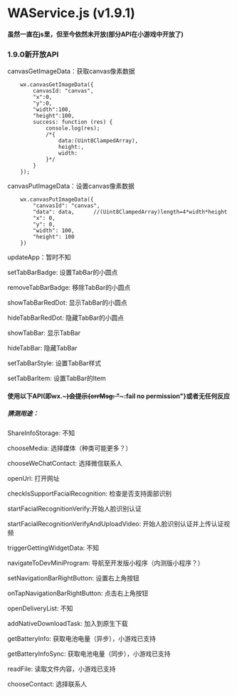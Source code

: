# WAService.js (v1.9.1)

#### 虽然一直在js里，但至今依然未开放(部分API在小游戏中开放了)

### 1.9.0新开放API

canvasGetImageData：获取canvas像素数据

        wx.canvasGetImageData({
            canvasId: "canvas", 
            "x":0, 
            "y":0, 
            "width":100, 
            "height":100,
            success: function (res) {
                console.log(res);
                /*{
                    data:(Uint8ClampedArray),
                    height:,
                    width:
                }*/
            }
        });

canvasPutImageData：设置canvas像素数据

        wx.canvasPutImageData({
            "canvasId": "canvas",
            "data": data,      //(Uint8ClampedArray)length=4*width*height
            "x": 0,
            "y": 0,
            "width": 100,
            "height": 100
        })

updateApp：暂时不知

setTabBarBadge: 设置TabBar的小圆点

removeTabBarBadge: 移除TabBar的小圆点

showTabBarRedDot: 显示TabBar的小圆点

hideTabBarRedDot: 隐藏TabBar的小圆点

showTabBar: 显示TabBar

hideTabBar: 隐藏TabBar

setTabBarStyle: 设置TabBar样式

setTabBarItem: 设置TabBar的Item

#### 使用以下API(即wx.~~~)会提示{errMsg: "~~~:fail no permission"}或者无任何反应

##### 猜测用途：

ShareInfoStorage: 不知
                    
chooseMedia: 选择媒体（种类可能更多？）

chooseWeChatContact: 选择微信联系人
                    
openUrl: 打开网址
                    
checkIsSupportFacialRecognition: 检查是否支持面部识别

startFacialRecognitionVerify:开始人脸识别认证

startFacialRecognitionVerifyAndUploadVideo: 开始人脸识别认证并上传认证视频
                    
triggerGettingWidgetData: 不知

navigateToDevMiniProgram: 导航至开发版小程序（内测版小程序？）

setNavigationBarRightButton: 设置右上角按钮

onTapNavigationBarRightButton: 点击右上角按钮
                    
openDeliveryList: 不知
                    
addNativeDownloadTask: 加入到原生下载
                    
getBatteryInfo: 获取电池电量（异步），小游戏已支持

getBatteryInfoSync: 获取电池电量（同步），小游戏已支持

readFile: 读取文件内容，小游戏已支持

chooseContact: 选择联系人
                    